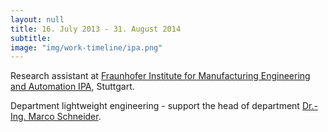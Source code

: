 ```yaml
---
layout: null
title: 16. July 2013 - 31. August 2014
subtitle:
image: "img/work-timeline/ipa.png"
---
```

Research assistant at [Fraunhofer Institute for Manufacturing Engineering and Automation IPA](https://www.ipa.fraunhofer.de/en.html), Stuttgart.

<!-- <br>Supervisor: Dr.-Ing. Marco Schneider. -->

Department lightweight engineering - support the head of department [Dr.-Ing. Marco Schneider](https://www.ipa.fraunhofer.de/en/about-us/guiding-themes/lightweight-engineering.html).

<!--
- Administrative Arbeiten erledigen
- Recherchetätigkeiten
- Projektpräsentationen erstellen
- Mechanische Arbeiten in der Werkstatt erledigen
-->